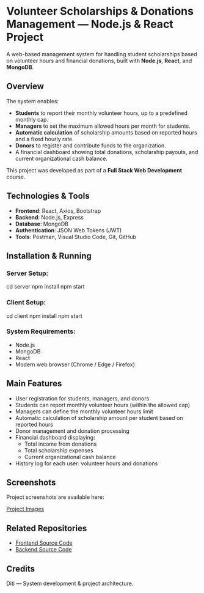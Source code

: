 # Volunteer Scholarships & Donations Management — Node.js & React Project

A web-based management system for handling student scholarships based on volunteer hours and financial donations, built with **Node.js**, **React**, and **MongoDB**.

## Overview

The system enables:

- **Students** to report their monthly volunteer hours, up to a predefined monthly cap.
- **Managers** to set the maximum allowed hours per month for students.
- **Automatic calculation** of scholarship amounts based on reported hours and a fixed hourly rate.
- **Donors** to register and contribute funds to the organization.
- A financial dashboard showing total donations, scholarship payouts, and current organizational cash balance.

This project was developed as part of a **Full Stack Web Development** course.

## Technologies & Tools

- **Frontend**: React, Axios, Bootstrap
- **Backend**: Node.js, Express
- **Database**: MongoDB
- **Authentication**: JSON Web Tokens (JWT)
- **Tools**: Postman, Visual Studio Code, Git, GitHub

## Installation & Running

### Server Setup:
cd server
npm install
npm start

### Client Setup:
cd client
npm install
npm start


### System Requirements:

- Node.js
- MongoDB
- React
- Modern web browser (Chrome / Edge / Firefox)

## Main Features

- User registration for students, managers, and donors
- Students can report monthly volunteer hours (within the allowed cap)
- Managers can define the monthly volunteer hours limit
- Automatic calculation of scholarship amount per student based on reported hours
- Donor management and donation processing
- Financial dashboard displaying:
  - Total income from donations
  - Total scholarship expenses
  - Current organizational cash balance
- History log for each user: volunteer hours and donations

## Screenshots

Project screenshots are available here:

[Project Images](https://github.com/Diti092005/NodeReactProjectImages)

## Related Repositories

- [Frontend Source Code](https://github.com/Diti092005/NodeReactProject/client)
- [Backend Source Code](https://github.com/Diti092005/NodeReactProject/server)

## Credits

Diti — System development & project architecture.


